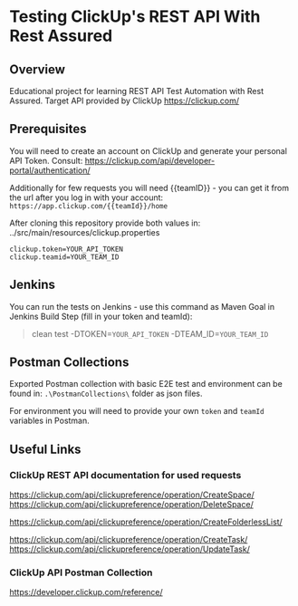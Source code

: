 # Testing ClickUp's REST API With Rest Assured

## Overview
Educational project for learning REST API Test Automation with Rest Assured. Target API provided by ClickUp
https://clickup.com/

## Prerequisites
You will need to create an account on ClickUp and generate your personal API Token. Consult: 
https://clickup.com/api/developer-portal/authentication/

Additionally for few requests you will need {{teamID}} - you can get it from the url after you log in with your account:  
`https://app.clickup.com/{{teamId}}/home`

After cloning this repository provide both values in: 
../src/main/resources/clickup.properties
```
clickup.token=YOUR_API_TOKEN
clickup.teamid=YOUR_TEAM_ID
```

## Jenkins
You can run the tests on Jenkins - use this command as Maven Goal in Jenkins Build Step (fill in your token and teamId):
> clean test -DTOKEN=`YOUR_API_TOKEN` -DTEAM_ID=`YOUR_TEAM_ID`

## Postman Collections

Exported Postman collection with basic E2E test and environment can be found in:
`.\PostmanCollections\` folder as json files.

For environment you will need to provide your own `token` and `teamId` variables in Postman.

## Useful Links
### ClickUp REST API documentation for used requests
https://clickup.com/api/clickupreference/operation/CreateSpace/
https://clickup.com/api/clickupreference/operation/DeleteSpace/

https://clickup.com/api/clickupreference/operation/CreateFolderlessList/

https://clickup.com/api/clickupreference/operation/CreateTask/
https://clickup.com/api/clickupreference/operation/UpdateTask/

### ClickUp API Postman Collection

https://developer.clickup.com/reference/
